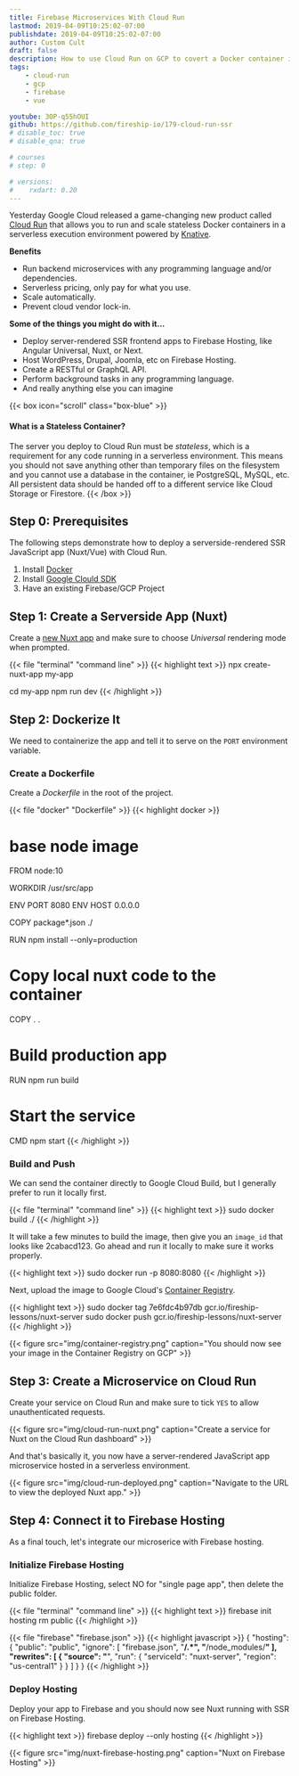 ```yaml
---
title: Firebase Microservices With Cloud Run
lastmod: 2019-04-09T10:25:02-07:00
publishdate: 2019-04-09T10:25:02-07:00
author: Custom Cult
draft: false
description: How to use Cloud Run on GCP to covert a Docker container into a serverless microservice.
tags: 
    - cloud-run
    - gcp
    - firebase
    - vue

youtube: 3OP-q55hOUI
github: https://github.com/fireship-io/179-cloud-run-ssr
# disable_toc: true
# disable_qna: true

# courses
# step: 0

# versions:
#    rxdart: 0.20
---
```


Yesterday Google Cloud released a game-changing new product called [Cloud Run](https://cloud.google.com/run/) that allows you to run and scale stateless Docker containers in a serverless execution environment powered by [Knative](https://cloud.google.com/knative/).

**Benefits**
 
- Run backend microservices with any programming language and/or dependencies.
- Serverless pricing, only pay for what you use. 
- Scale automatically.
- Prevent cloud vendor lock-in.

**Some of the things you might do with it...**

- Deploy server-rendered SSR frontend apps to Firebase Hosting, like Angular Universal, Nuxt, or Next. 
- Host WordPress, Drupal, Joomla, etc on Firebase Hosting.
- Create a RESTful or GraphQL API. 
- Perform background tasks in any programming language.
- And really anything else you can imagine



{{< box icon="scroll" class="box-blue" >}}
#### What is a Stateless Container?

The server you deploy to Cloud Run must be *stateless*, which is a requirement for any code running in a serverless environment. This means you should not save anything other than temporary files on the filesystem and you cannot use a database in the container, ie PostgreSQL, MySQL, etc. All persistent data should be handed off to a different service like Cloud Storage or Firestore. 
{{< /box >}}


## Step 0: Prerequisites

The following steps demonstrate how to deploy a serverside-rendered SSR JavaScript app (Nuxt/Vue) with Cloud Run. 

1. Install [Docker](https://docs.docker.com/v17.12/install/)
1. Install [Google Clould SDK](https://cloud.google.com/sdk/)
1. Have an existing Firebase/GCP Project

## Step 1: Create a Serverside App (Nuxt)

Create a [new Nuxt app](https://nuxtjs.org/guide/installation) and make sure to choose *Universal* rendering mode when prompted.

{{< file "terminal" "command line" >}}
{{< highlight text >}}
npx create-nuxt-app my-app

cd my-app
npm run dev
{{< /highlight >}}


## Step 2: Dockerize It

We need to containerize the app and tell it to serve on the `PORT` environment variable.

### Create a Dockerfile

Create a *Dockerfile* in the root of the project. 

{{< file "docker" "Dockerfile" >}}
{{< highlight docker >}}
# base node image
FROM node:10

WORKDIR /usr/src/app

ENV PORT 8080
ENV HOST 0.0.0.0

COPY package*.json ./

RUN npm install --only=production

# Copy local nuxt code to the container
COPY . .

# Build production app
RUN npm run build

# Start the service
CMD npm start
{{< /highlight >}}

### Build and Push

We can send the container directly to Google Cloud Build, but I generally prefer to run it locally first. 


{{< file "terminal" "command line" >}}
{{< highlight text >}}
sudo docker build ./
{{< /highlight >}}

It will take a few minutes to build the image, then give you an `image_id`  that looks like 2cabacd123. Go ahead and run it locally to make sure it works properly.

{{< highlight text >}}
sudo docker run -p 8080:8080 <your-image-id>
{{< /highlight >}}


Next, upload the image to Google Cloud's [Container Registry](https://cloud.google.com/container-registry/). 


{{< highlight text >}}
sudo docker tag 7e6fdc4b97db gcr.io/fireship-lessons/nuxt-server
sudo docker push gcr.io/fireship-lessons/nuxt-server
{{< /highlight >}}

{{< figure src="img/container-registry.png" caption="You should now see your image in the Container Registry on GCP" >}}

## Step 3: Create a Microservice on Cloud Run

Create your service on Cloud Run and make sure to tick `YES` to allow unauthenticated requests. 

{{< figure src="img/cloud-run-nuxt.png" caption="Create a service for Nuxt on the Cloud Run dashboard" >}}

And that's basically it, you now have a server-rendered JavaScript app microservice hosted in a serverless environment.

{{< figure src="img/cloud-run-deployed.png" caption="Navigate to the URL to view the deployed Nuxt app." >}}

## Step 4: Connect it to Firebase Hosting

As a final touch, let's integrate our microserice with Firebase hosting. 

### Initialize Firebase Hosting

Initialize Firebase Hosting, select NO for "single page app", then delete the public folder. 

{{< file "terminal" "command line" >}}
{{< highlight text >}}
firebase init hosting
rm public
{{< /highlight >}}

{{< file "firebase" "firebase.json" >}}
{{< highlight javascript >}}
{
  "hosting": {
    "public": "public",
    "ignore": [
      "firebase.json",
      "**/.*",
      "**/node_modules/**"
    ],
    "rewrites": [ 
      {
        "source": "**",
        "run": {
          "serviceId": "nuxt-server",
          "region": "us-central1" 
        }
      }
    ]
  }
}
{{< /highlight >}}

### Deploy Hosting

Deploy your app to Firebase and you should now see Nuxt running with SSR on Firebase Hosting. 

{{< highlight text >}}
firebase deploy --only hosting
{{< /highlight >}}

{{< figure src="img/nuxt-firebase-hosting.png" caption="Nuxt on Firebase Hosting" >}}
